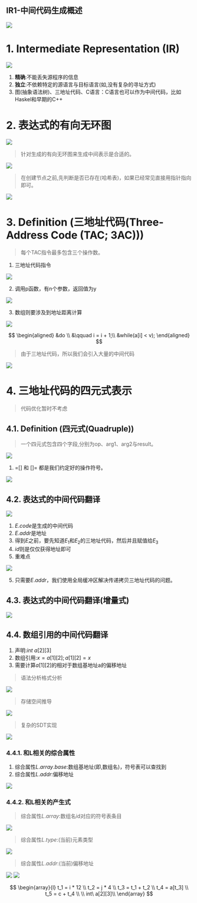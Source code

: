 IR1-中间代码生成概述
---

![](https://spricoder.oss-cn-shanghai.aliyuncs.com/2020-Compilation-Principle/img/lec5/1.png)

# 1. Intermediate Representation (IR)
![](https://spricoder.oss-cn-shanghai.aliyuncs.com/2020-Compilation-Principle/img/lec5/2.png)

1. **精确**:不能丢失源程序的信息
2. **独立**:不依赖特定的源语言与目标语言(如,没有复杂的寻址方式)
3. 图(抽象语法树)、三地址代码、C语言：C语言也可以作为中间代码，比如Haskel和早期的C++

# 2. 表达式的有向无环图
![](https://spricoder.oss-cn-shanghai.aliyuncs.com/2020-Compilation-Principle/img/lec5/3.png)

> 针对生成的有向无环图来生成中间表示是合适的。

![](https://spricoder.oss-cn-shanghai.aliyuncs.com/2020-Compilation-Principle/img/lec5/4.png)

> 在创建节点之前,先判断是否已存在(哈希表)，如果已经常见直接用指针指向即可。

![](https://spricoder.oss-cn-shanghai.aliyuncs.com/2020-Compilation-Principle/img/lec5/5.png)

# 3. Definition (三地址代码(Three-Address Code (TAC; 3AC)))
> 每个TAC指令最多包含三个操作数。

1. 三地址代码指令

![](https://spricoder.oss-cn-shanghai.aliyuncs.com/2020-Compilation-Principle/img/lec5/6.png)

2. 调用p函数，有n个参数，返回值为y

![](https://spricoder.oss-cn-shanghai.aliyuncs.com/2020-Compilation-Principle/img/lec5/7.png)

3. 数组则要涉及到地址距离计算

![](https://spricoder.oss-cn-shanghai.aliyuncs.com/2020-Compilation-Principle/img/lec5/8.png)

$$
\begin{aligned}
  &do \\
  &\qquad i = i + 1;\\
  &while(a[i] < v);
\end{aligned}
$$

> 由于三地址代码，所以我们会引入大量的中间代码

![](https://spricoder.oss-cn-shanghai.aliyuncs.com/2020-Compilation-Principle/img/lec5/9.png)

# 4. 三地址代码的四元式表示
> 代码优化暂时不考虑

## 4.1. Definition (四元式(Quadruple))
> 一个四元式包含四个字段,分别为op、arg1、arg2与result。

![](https://spricoder.oss-cn-shanghai.aliyuncs.com/2020-Compilation-Principle/img/lec5/10.png)

1. =[] 和 []= 都是我们约定好的操作符号。

![](https://spricoder.oss-cn-shanghai.aliyuncs.com/2020-Compilation-Principle/img/lec5/11.png)

## 4.2. 表达式的中间代码翻译
![](https://spricoder.oss-cn-shanghai.aliyuncs.com/2020-Compilation-Principle/img/lec5/12.png)

1. $E.code$是生成的中间代码
2. $E.addr$是地址
3. 得到$E$之前，要先知道$E_1$和$E_2$的三地址代码，然后并且赋值给$E_3$
4. $id$则是仅仅获得地址即可
5. 重难点

![](https://spricoder.oss-cn-shanghai.aliyuncs.com/2020-Compilation-Principle/img/lec5/13.png)

5. 只需要$E.addr$，我们使用全局缓冲区解决传递拷贝三地址代码的问题。

## 4.3. 表达式的中间代码翻译(增量式)
![](https://spricoder.oss-cn-shanghai.aliyuncs.com/2020-Compilation-Principle/img/lec5/14.png)

## 4.4. 数组引用的中间代码翻译
1. 声明:$int\ a[2][3]$
2. 数组引用:$x=a[1][2];a[1][2] =x$
3. 需要计算$a[1][2]$的相对于数组基地址a的偏移地址

> 语法分析格式分析

![](https://spricoder.oss-cn-shanghai.aliyuncs.com/2020-Compilation-Principle/img/lec5/15.png)

> 存储空间推导

![](https://spricoder.oss-cn-shanghai.aliyuncs.com/2020-Compilation-Principle/img/lec5/16.png)

> 复杂的SDT实现

![](https://spricoder.oss-cn-shanghai.aliyuncs.com/2020-Compilation-Principle/img/lec5/17.png)

### 4.4.1. 和L相关的综合属性
1. 综合属性$L.array.base$:数组基地址(即,数组名)，符号表可以查找到
2. 综合属性$L.addr$:偏移地址

![](https://spricoder.oss-cn-shanghai.aliyuncs.com/2020-Compilation-Principle/img/lec5/18.png)

### 4.4.2. 和L相关的产生式

> 综合属性$L.array$:数组名id对应的符号表条目

![](https://spricoder.oss-cn-shanghai.aliyuncs.com/2020-Compilation-Principle/img/lec5/19.png)

> 综合属性$L.type$:(当前)元素类型

![](https://spricoder.oss-cn-shanghai.aliyuncs.com/2020-Compilation-Principle/img/lec5/20.png)

> 综合属性$L.addr$:(当前)偏移地址

![](https://spricoder.oss-cn-shanghai.aliyuncs.com/2020-Compilation-Principle/img/lec5/21.png)
![](https://spricoder.oss-cn-shanghai.aliyuncs.com/2020-Compilation-Principle/img/lec5/22.png)

$$
\begin{array}{l}
  t_1 = i * 12 \\
  t_2 = j * 4 \\
  t_3 = t_1 + t_2 \\
  t_4 = a[t_3] \\
  t_5 = c + t_4 \\
  \\
  int\ a[2][3]\\
\end{array}
$$

